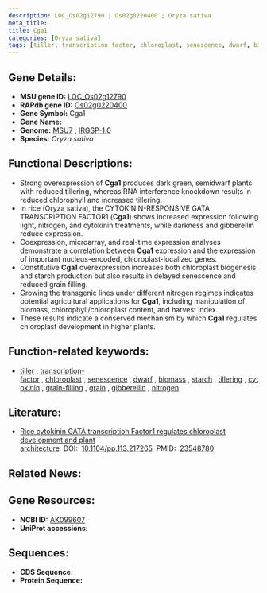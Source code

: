 ```yaml
---
description: LOC_Os02g12790 ; Os02g0220400 ; Oryza sativa
meta_title:
title: Cga1
categories: [Oryza sativa]
tags: [tiller, transcription factor, chloroplast, senescence, dwarf, biomass, starch, tillering, cytokinin, grain filling, grain, gibberellin, nitrogen]
---
```


## Gene Details:
- **MSU gene ID:** [LOC_Os02g12790](http://rice.uga.edu/cgi-bin/ORF_infopage.cgi?orf=LOC_Os02g12790)  
- **RAPdb gene ID:** [Os02g0220400](https://rapdb.dna.affrc.go.jp/locus/?name=Os02g0220400)  
- **Gene Symbol:** Cga1
- **Gene Name:**
- **Genome:**  [MSU7](http://rice.uga.edu/)&nbsp;,&nbsp;[IRGSP-1.0](https://rapdb.dna.affrc.go.jp/download/irgsp1.html)
- **Species:** *Oryza sativa*

## Functional Descriptions:
   - Strong overexpression of **Cga1** produces dark green, semidwarf plants with reduced tillering, whereas RNA interference knockdown results in reduced chlorophyll and increased tillering.
   - In rice (Oryza sativa), the CYTOKININ-RESPONSIVE GATA TRANSCRIPTION FACTOR1 (**Cga1**) shows increased expression following light, nitrogen, and cytokinin treatments, while darkness and gibberellin reduce expression.
   - Coexpression, microarray, and real-time expression analyses demonstrate a correlation between **Cga1** expression and the expression of important nucleus-encoded, chloroplast-localized genes.
   - Constitutive **Cga1** overexpression increases both chloroplast biogenesis and starch production but also results in delayed senescence and reduced grain filling.
   - Growing the transgenic lines under different nitrogen regimes indicates potential agricultural applications for **Cga1**, including manipulation of biomass, chlorophyll/chloroplast content, and harvest index.
   - These results indicate a conserved mechanism by which **Cga1** regulates chloroplast development in higher plants.

## Function-related keywords:
   - [tiller](/tags/tiller/)&nbsp;,&nbsp;[transcription-factor](/tags/transcription-factor/)&nbsp;,&nbsp;[chloroplast](/tags/chloroplast/)&nbsp;,&nbsp;[senescence](/tags/senescence/)&nbsp;,&nbsp;[dwarf](/tags/dwarf/)&nbsp;,&nbsp;[biomass](/tags/biomass/)&nbsp;,&nbsp;[starch](/tags/starch/)&nbsp;,&nbsp;[tillering](/tags/tillering/)&nbsp;,&nbsp;[cytokinin](/tags/cytokinin/)&nbsp;,&nbsp;[grain-filling](/tags/grain-filling/)&nbsp;,&nbsp;[grain](/tags/grain/)&nbsp;,&nbsp;[gibberellin](/tags/gibberellin/)&nbsp;,&nbsp;[nitrogen](/tags/nitrogen/)

## Literature:
   - [Rice cytokinin GATA transcription Factor1 regulates chloroplast development and plant architecture](https://www.doi.org/10.1104/pp.113.217265)&nbsp;&nbsp;DOI:&nbsp;&nbsp;[10.1104/pp.113.217265](https://www.doi.org/10.1104/pp.113.217265)&nbsp;&nbsp;PMID:&nbsp;&nbsp;[23548780](https://pubmed.ncbi.nlm.nih.gov/23548780/)

## Related News:

## Gene Resources:
- **NCBI ID:**  [AK099607](http://www.ncbi.nlm.nih.gov/nuccore/AK099607)
- **UniProt accessions:** [](https://www.uniprot.org/uniprotkb//entry)

## Sequences:
- **CDS Sequence:**
- **Protein Sequence:**
